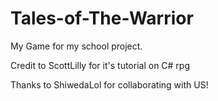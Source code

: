 # Tales-of-The-Warrior

My Game for my school project.


Credit to ScottLilly for it's tutorial on C# rpg

Thanks to ShiwedaLol for collaborating with US!
